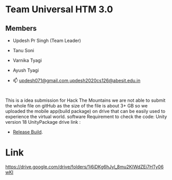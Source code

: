 # Team Universal HTM 3.0
## Members
- Updesh Pr Singh (Team Leader)
- Tanu Soni
- Varnika Tyagi
- Ayush Tyagi

- 📫 updesh071@gmail.com,updesh2020cs126@abesit.edu.in
#
#
This is a idea submission for Hack The Mountains
we are not able to submit the whole file on gitHub as the size of the file is about 3+ GB so we uploaded the mobile app(build package) on drive that can be easily used to experience the virtual world.
software Requirement to check the code: Unity version 18
UnityPackage  drive link :
- [Release Build](https://drive.google.com/file/d/1UfETrQP_l9yWXxfQMpNoqfG-ywia1eF2/view?usp=sharing).
# Link 
https://drive.google.com/drive/folders/1j6iDKg6hJyl_8mu2KIWdZEi7HTy06wKI
